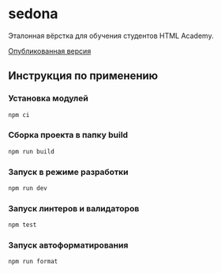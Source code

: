 # sedona

Эталонная вёрстка для обучения студентов HTML Academy.

[Опубликованная версия](https://efiand.github.io/sedona)

## Инструкция по применению

### Установка модулей

```bash
npm ci
```

### Сборка проекта в папку build

```bash
npm run build
```

### Запуск в режиме разработки

```bash
npm run dev
```

### Запуск линтеров и валидаторов

```bash
npm test
```

### Запуск автоформатирования

```bash
npm run format
```
